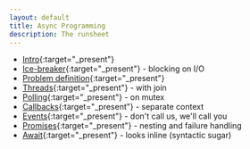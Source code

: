 ```yaml
---
layout: default
title: Async Programming
description: The runsheet
---
```


- [Intro](../){:target="_present"}
- [Ice-breaker](Ice-breaker){:target="_present"} - blocking on I/O
- [Problem definition](Sync){:target="_present"}
- [Threads](Threads){:target="_present"} - with join
- [Polling](Polling){:target="_present"} - on mutex
- [Callbacks](Callbacks){:target="_present"} - separate context
- [Events](Events){:target="_present"} - don't call us, we'll call you
- [Promises](Promises){:target="_present"} - nesting and failure handling
- [Await](Await){:target="_present"} - looks inline (syntactic sugar)
